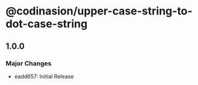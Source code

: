 # @codinasion/upper-case-string-to-dot-case-string

## 1.0.0

### Major Changes

- eadd657: Initial Release
